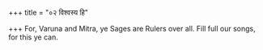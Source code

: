 +++
title = "०२ विश्वस्य हि"

+++
For, Varuna and Mitra, ye Sages are Rulers over all. Fill full our songs, for this ye can.